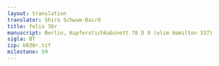 ```yaml
---
layout: translation
translator: Shira Schwam-Baird
title: folio 30r
manuscript: Berlin, Kupferstichkabinett 78 D 8 (olim Hamilton 337)
sigla: BT
iip: b030r.tif
milestone: 59
---
```

